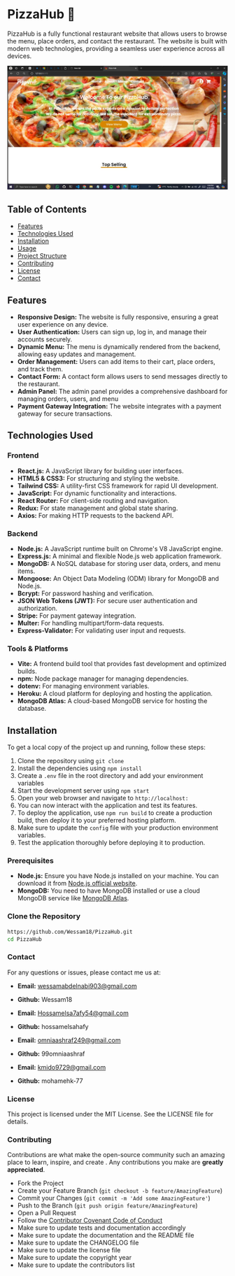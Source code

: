# PizzaHub 🍕

PizzaHub is a fully functional restaurant website that allows users to browse the menu, place orders, and contact the restaurant. The website is built with modern web technologies, providing a seamless user experience across all devices.

![Homepage](/Cover.jpg)

## Table of Contents

- [Features](#features)
- [Technologies Used](#technologies-used)
- [Installation](#installation)
- [Usage](#usage)
- [Project Structure](#project-structure)
- [Contributing](#contributing)
- [License](#license)
- [Contact](#contact)

## Features

- **Responsive Design:** The website is fully responsive, ensuring a great user experience on any device.
- **User Authentication:** Users can sign up, log in, and manage their accounts securely.
- **Dynamic Menu:** The menu is dynamically rendered from the backend, allowing easy updates and management.
- **Order Management:** Users can add items to their cart, place orders, and track them.
- **Contact Form:** A contact form allows users to send messages directly to the restaurant.
- **Admin Panel:** The admin panel provides a comprehensive dashboard for managing orders, users, and menu
- **Payment Gateway Integration:** The website integrates with a payment gateway for secure transactions.

## Technologies Used

### Frontend

- **React.js:** A JavaScript library for building user interfaces.
- **HTML5 & CSS3:** For structuring and styling the website.
- **Tailwind CSS:** A utility-first CSS framework for rapid UI development.
- **JavaScript:** For dynamic functionality and interactions.
- **React Router:** For client-side routing and navigation.
- **Redux:** For state management and global state sharing.
- **Axios:** For making HTTP requests to the backend API.

### Backend

- **Node.js:** A JavaScript runtime built on Chrome's V8 JavaScript engine.
- **Express.js:** A minimal and flexible Node.js web application framework.
- **MongoDB:** A NoSQL database for storing user data, orders, and menu items.
- **Mongoose:** An Object Data Modeling (ODM) library for MongoDB and Node.js.
- **Bcrypt:** For password hashing and verification.
- **JSON Web Tokens (JWT):** For secure user authentication and authorization.
- **Stripe:** For payment gateway integration.
- **Multer:** For handling multipart/form-data requests.
- **Express-Validator:** For validating user input and requests.

### Tools & Platforms

- **Vite:** A frontend build tool that provides fast development and optimized builds.
- **npm:** Node package manager for managing dependencies.
- **dotenv:** For managing environment variables.
- **Heroku:** A cloud platform for deploying and hosting the application.
- **MongoDB Atlas:** A cloud-based MongoDB service for hosting the database.

## Installation

To get a local copy of the project up and running, follow these steps:

1. Clone the repository using `git clone`
2. Install the dependencies using `npm install`
3. Create a `.env` file in the root directory and add your environment variables
4. Start the development server using `npm start`
5. Open your web browser and navigate to `http://localhost:`
6. You can now interact with the application and test its features.
7. To deploy the application, use `npm run build` to create a production build, then
deploy it to your preferred hosting platform.
8. Make sure to update the `config` file with your production environment variables.
9. Test the application thoroughly before deploying it to production.

### Prerequisites

- **Node.js:** Ensure you have Node.js installed on your machine. You can download it from [Node.js official website](https://nodejs.org/).
- **MongoDB:** You need to have MongoDB installed or use a cloud MongoDB service like [MongoDB Atlas](https://www.mongodb.com/cloud/atlas).

### Clone the Repository

```bash
https://github.com/Wessam18/PizzaHub.git
cd PizzaHub
```

### Contact

For any questions or issues, please contact me us at:

- **Email:** <wessamabdelnabi903@gmail.com>
- **Github:** Wessam18

- **Email:** <Hossamelsa7afy54@gmail.com>
- **Github:** hossamelsahafy

- **Email:** <omniaashraf249@gmail.com>
- **Github:** 99omniaashraf

- **Email:** <kmido9729@gmail.com>
- **Github:** mohamehk-77

### License

This project is licensed under the MIT License. See the LICENSE file for details.

### Contributing

Contributions are what make the open-source community such an amazing place to learn, inspire, and create
. Any contributions you make are **greatly appreciated**.

- Fork the Project
- Create your Feature Branch (`git checkout -b feature/AmazingFeature`)
- Commit your Changes (`git commit -m 'Add some AmazingFeature'`)
- Push to the Branch (`git push origin feature/AmazingFeature`)
- Open a Pull Request
- Follow the [Contributor Covenant Code of Conduct](https://www.contributor-covenant.org/version
)
- Make sure to update tests and documentation accordingly
- Make sure to update the documentation and the README file
- Make sure to update the CHANGELOG file
- Make sure to update the license file
- Make sure to update the copyright year
- Make sure to update the contributors list

